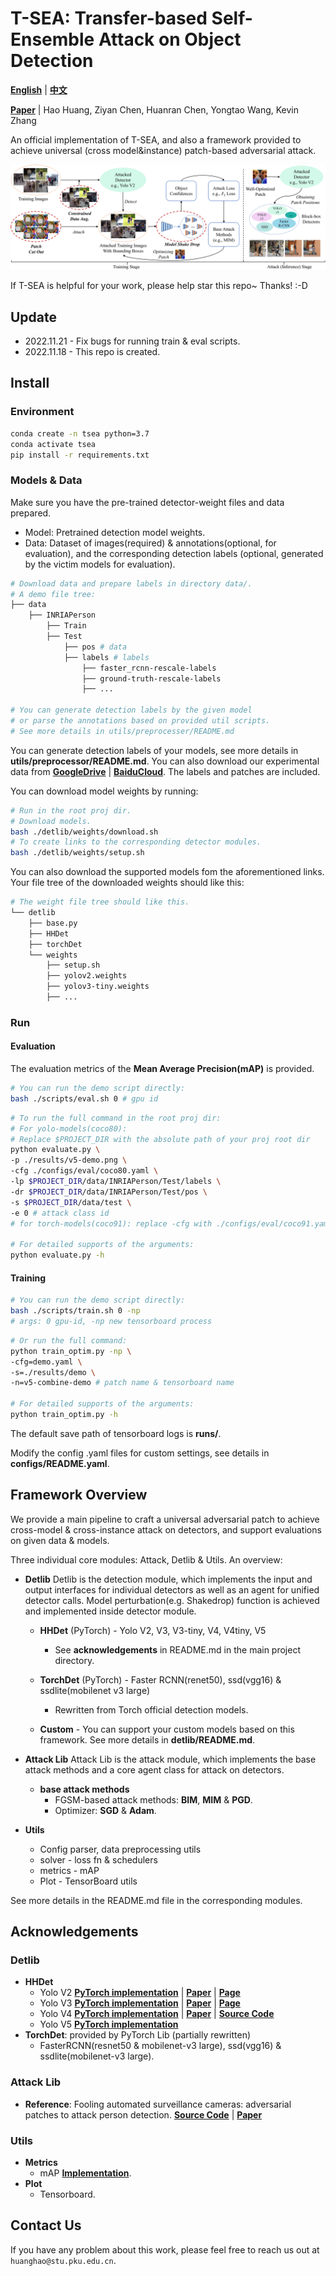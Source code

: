 # T-SEA: Transfer-based Self-Ensemble Attack on Object Detection

[**English**](https://github.com/VDIGPKU/T-SEA/blob/main/README.md)
| [**中文**](https://github.com/VDIGPKU/T-SEA/blob/main/README-cn.md)


[**Paper**](https://arxiv.org/abs/2211.09773)
| Hao Huang, Ziyan Chen, Huanran Chen, Yongtao Wang, Kevin Zhang

An official implementation of T-SEA, and also a framework provided to achieve universal (cross model&instance) patch-based adversarial attack.


![](./figures/pipeline.png)

If T-SEA is helpful for your work, please help star this repo~ Thanks! :-D

## Update
* 2022.11.21 - Fix bugs for running train & eval scripts.
* 2022.11.18 - This repo is created.


## Install
### Environment
```bash
conda create -n tsea python=3.7
conda activate tsea
pip install -r requirements.txt
```

### Models & Data
Make sure you have the pre-trained detector-weight files and data prepared.
* Model: Pretrained detection model weights.
* Data: Dataset of images(required) & annotations(optional, for evaluation), 
         and the corresponding detection labels (optional, generated by the victim models for evaluation).

```bash
# Download data and prepare labels in directory data/.
# A demo file tree:
├── data
    ├── INRIAPerson
        ├── Train
        ├── Test
            ├── pos # data
            ├── labels # labels
                ├── faster_rcnn-rescale-labels
                ├── ground-truth-rescale-labels
                ├── ...

# You can generate detection labels by the given model 
# or parse the annotations based on provided util scripts.
# See more details in utils/preprocesser/README.md
```

You can generate detection labels of your models, 
see more details in **utils/preprocessor/README.md**. 
You can also download our experimental data from [**GoogleDrive**](https://drive.google.com/drive/folders/1GzdvnLgKGiPDfitc8bIa-a76e_2Mz_Fl?usp=share_link)
| [**BaiduCloud**](https://pan.baidu.com/s/1WnjbEhYnipmGfC-TrhW-OQ?pwd=85d3). The labels and patches are included.

You can download model weights by running:
```bash
# Run in the root proj dir.
# Download models.
bash ./detlib/weights/download.sh
# To create links to the corresponding detector modules.
bash ./detlib/weights/setup.sh
```
You can also download the supported models fom the aforementioned links.
Your file tree of the downloaded weights should like this:
```bash
# The weight file tree should like this.
└── detlib
    ├── base.py
    ├── HHDet
    ├── torchDet
    └── weights
        ├── setup.sh
        ├── yolov2.weights
        ├── yolov3-tiny.weights
        ├── ...
```

### Run
#### Evaluation
The evaluation metrics of the **Mean Average Precision(mAP)** is provided.

```bash
# You can run the demo script directly:
bash ./scripts/eval.sh 0 # gpu id
```

```bash
# To run the full command in the root proj dir:
# For yolo-models(coco80):
# Replace $PROJECT_DIR with the absolute path of your proj root dir
python evaluate.py \
-p ./results/v5-demo.png \
-cfg ./configs/eval/coco80.yaml \
-lp $PROJECT_DIR/data/INRIAPerson/Test/labels \
-dr $PROJECT_DIR/data/INRIAPerson/Test/pos \
-s $PROJECT_DIR/data/test \
-e 0 # attack class id
# for torch-models(coco91): replace -cfg with ./configs/eval/coco91.yaml

# For detailed supports of the arguments:
python evaluate.py -h
```
#### Training
```bash
# You can run the demo script directly:
bash ./scripts/train.sh 0 -np
# args: 0 gpu-id, -np new tensorboard process
```

```bash
# Or run the full command:
python train_optim.py -np \
-cfg=demo.yaml \
-s=./results/demo \
-n=v5-combine-demo # patch name & tensorboard name

# For detailed supports of the arguments:
python train_optim.py -h
```
The default save path of tensorboard logs is **runs/**.

Modify the config .yaml files for custom settings, see details in **configs/README.yaml**.


## Framework Overview
We provide a main pipeline to craft a universal adversarial patch to achieve cross-model & cross-instance attack on detectors, 
and support evaluations on given data & models.

Three individual core modules: Attack, Detlib & Utils. An overview: 
* **Detlib**
Detlib is the detection module, which implements the input and output interfaces for individual detectors as well as an agent for unified detector calls.
Model perturbation(e.g. Shakedrop) function is achieved and implemented inside detector module.
  * **HHDet** (PyTorch) - Yolo V2, V3, V3-tiny, V4, V4tiny, V5
    * See **acknowledgements** in README.md in the main project directory.
  * **TorchDet** (PyTorch) - Faster RCNN(renet50), ssd(vgg16) & ssdlite(mobilenet v3 large)
    * Rewritten from Torch official detection models.

  * **Custom** - You can support your custom models based on this framework. See more details in **detlib/README.md**.


* **Attack Lib**
Attack Lib is the attack module, which implements the base attack methods and a core agent class for attack on detectors.
  * **base attack methods**
      * FGSM-based attack methods: **BIM**, **MIM** & **PGD**.
      * Optimizer: **SGD** & **Adam**.

* **Utils**
  * Config parser, data preprocessing utils
  * solver - loss fn & schedulers
  * metrics - mAP 
  * Plot - TensorBoard utils

See more details in the README.md file in the corresponding modules.


## Acknowledgements
### Detlib
* **HHDet**
  * Yolo V2 [**PyTorch implementation**](https://github.com/ayooshkathuria/pytorch-yolo2)
  | [**Paper**](https://arxiv.org/abs/1506.02640)
  | [**Page**](https://pjreddie.com/darknet/yolo/)
  * Yolo V3 [**PyTorch implementation**](https://github.com/eriklindernoren/PyTorch-YOLOv3)
  | [**Paper**](https://arxiv.org/abs/1804.02767v1)
  | [**Page**](https://pjreddie.com/darknet/yolo/)
  * Yolo V4 [**PyTorch implementation**](https://github.com/Tianxiaomo/pytorch-YOLOv4)
  | [**Paper**](https://arxiv.org/abs/2004.10934)
  | [**Source Code**](https://github.com/AlexeyAB/darknet)
  * Yolo V5 [**PyTorch implementation**](https://github.com/ultralytics/yolov5)
* **TorchDet**: provided by PyTorch Lib (partially rewritten)
  * FasterRCNN(resnet50 & mobilenet-v3 large), ssd(vgg16) & ssdlite(mobilenet-v3 large).


### Attack Lib
* **Reference**: Fooling automated surveillance cameras: adversarial patches to attack person detection.
[**Source Code**](https://gitlab.com/EAVISE/adversarial-yolo)
| [**Paper**](http://openaccess.thecvf.com/content_CVPRW_2019/papers/CV-COPS/Thys_Fooling_Automated_Surveillance_Cameras_Adversarial_Patches_to_Attack_Person_Detection_CVPRW_2019_paper.pdf)

### Utils
* **Metrics**
  * mAP [**Implementation**](https://github.com/Cartucho/mAP).
* **Plot**
  * Tensorboard.

## Contact Us
If you have any problem about this work, please feel free to reach us out at `huanghao@stu.pku.edu.cn`.